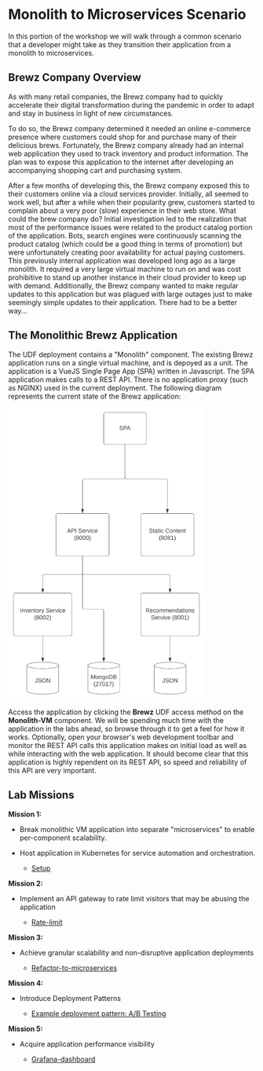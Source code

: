 # Monolith to Microservices Scenario

In this portion of the workshop we will walk through a common scenario that a developer might take as they transition their application from a monolith to microservices.

## Brewz Company Overview

As with many retail companies, the Brewz company had to quickly accelerate their digital transformation during the pandemic in order to adapt and stay in business in light of new circumstances.

To do so, the Brewz company determined it needed an online e-commerce presence where customers could shop for and purchase many of their delicious brews. Fortunately, the Brewz company already had an internal web application they used to track inventory and product information. The plan was to expose this application to the internet after developing an accompanying shopping cart and purchasing system.

After a few months of developing this, the Brewz company exposed this to their customers online via a cloud services provider. Initially, all seemed to work well, but after a while when their popularity grew, customers started to complain about a very poor (slow) experience in their web store. What could the brew company do? Initial investigation led to the realization that most of the performance issues were related to the product catalog portion of the application. Bots, search engines were continuously scanning the product catalog (which could be a good thing in terms of promotion) but were unfortunately creating poor availability for actual paying customers. This previously internal application was developed long ago as a large monolith. It required a very large virtual machine to run on and was cost prohibitive to stand up another instance in their cloud provider to keep up with demand. Additionally, the Brewz company wanted to make regular updates to this application but was plagued with large outages just to make seemingly simple updates to their application. There had to be a better way...

## The Monolithic Brewz Application

The UDF deployment contains a "Monolith" component. The existing Brewz application runs on a single virtual machine, and is depoyed as a unit. The application is a VueJS Single Page App (SPA) written in Javascript. The SPA application makes calls to a REST API. There is no application proxy (such as NGINX) used in the current deployment. The following diagram represents the current state of the Brewz application:

<img src="../assets/brews-k8s-monolith.svg" alt="Brewz monolith arch" width="400"/>

Access the application by clicking the **Brewz** UDF access method on the **Monolith-VM** component. We will be spending much time with the application in the labs ahead, so browse through it to get a feel for how it works. Optionally, open your browser's web development toolbar and monitor the REST API calls this application makes on initial load as well as while interacting with the web application. It should become clear that this application is highly rependent on its REST API, so speed and reliability of this API are very important.

## Lab Missions

**Mission 1:**

- Break monolithic VM application into separate "microservices" to enable per-component scalability.
- Host application in Kubernetes for service automation and orchestration.

  - [Setup](setup.md)

**Mission 2:**

- Implement an API gateway to rate limit visitors that may be abusing the application

  - [Rate-limit](rate-limit.md)

**Mission 3:**

- Achieve granular scalability and non-disruptive application deployments

  - [Refactor-to-microservices](refactor.md)

**Mission 4:**

- Introduce Deployment Patterns

  - [Example deployment pattern: A/B Testing](ab-testing.md)

**Mission 5:**

- Acquire application performance visibility

  - [Grafana-dashboard](grafana-dashboard.md)
